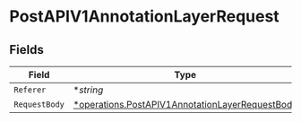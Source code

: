 # PostAPIV1AnnotationLayerRequest


## Fields

| Field                                                                                                             | Type                                                                                                              | Required                                                                                                          | Description                                                                                                       |
| ----------------------------------------------------------------------------------------------------------------- | ----------------------------------------------------------------------------------------------------------------- | ----------------------------------------------------------------------------------------------------------------- | ----------------------------------------------------------------------------------------------------------------- |
| `Referer`                                                                                                         | **string*                                                                                                         | :heavy_minus_sign:                                                                                                | N/A                                                                                                               |
| `RequestBody`                                                                                                     | [*operations.PostAPIV1AnnotationLayerRequestBody](../../models/operations/postapiv1annotationlayerrequestbody.md) | :heavy_minus_sign:                                                                                                | N/A                                                                                                               |